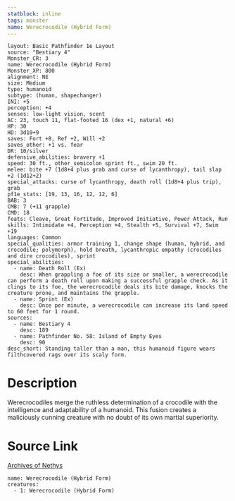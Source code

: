 ```yaml
---
statblock: inline
tags: monster
name: Werecrocodile (Hybrid Form)
---
```

```statblock
layout: Basic Pathfinder 1e Layout
source: "Bestiary 4"
Monster_CR: 3
name: Werecrocodile (Hybrid Form)
Monster_XP: 800
alignment: NE
size: Medium
type: humanoid
subtype: (human, shapechanger)
INI: +5
perception: +4
senses: low-light vision, scent
AC: 23, touch 11, flat-footed 16 (dex +1, natural +6)
HP: 30
HD: 3d10+9
saves: Fort +8, Ref +2, Will +2
saves_other: +1 vs. fear
DR: 10/silver
defensive_abilities: bravery +1
speed: 30 ft., other_semicolon sprint ft., swim 20 ft.
melee: bite +7 (1d8+4 plus grab and curse of lycanthropy), tail slap +2 (1d12+2)
special_attacks: curse of lycanthropy, death roll (1d8+4 plus trip), grab
pf1e_stats: [19, 13, 16, 12, 12, 6]
BAB: 3
CMB: 7 (+11 grapple)
CMD: 18
feats: Cleave, Great Fortitude, Improved Initiative, Power Attack, Run
skills: Intimidate +4, Perception +4, Stealth +5, Survival +7, Swim +19
languages: Common
special_qualities: armor training 1, change shape (human, hybrid, and crocodile; polymorph), hold breath, lycanthropic empathy (crocodiles and dire crocodiles), sprint
special_abilities:
  - name: Death Roll (Ex)
    desc: When grappling a foe of its size or smaller, a werecrocodile can perform a death roll upon making a successful grapple check. As it clings to its foe, the werecrocodile deals its bite damage, knocks the creature prone, and maintains the grapple.
  - name: Sprint (Ex)
    desc: Once per minute, a werecrocodile can increase its land speed to 60 feet for 1 round.
sources:
  - name: Bestiary 4
    desc: 189
  - name: Pathfinder No. 58: Island of Empty Eyes
    desc: 90
desc_short: Standing taller than a man, this humanoid figure wears filthcovered rags over its scaly form.
```
# Description
Werecrocodiles merge the ruthless determination of a crocodile with the intelligence and adaptability of a humanoid. This fusion creates a maliciously cunning creature with no doubt of its own martial superiority.
# Source Link
[Archives of Nethys](https://aonprd.com/MonsterDisplay.aspx?ItemName=Werecrocodile%20(Hybrid%20Form))
```encounter-table
name: Werecrocodile (Hybrid Form)
creatures:
  - 1: Werecrocodile (Hybrid Form)
```
